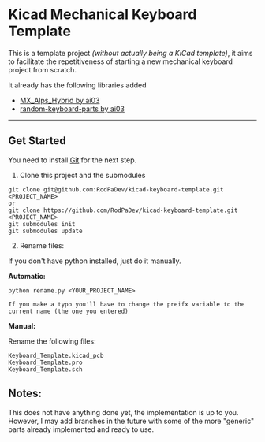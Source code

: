 # Kicad Mechanical Keyboard Template


This is a template project _(without actually being a KiCad template)_, it aims to facilitate the repetitiveness of starting a new mechanical keyboard project from scratch.

It already has the following libraries added

 - [MX_Alps_Hybrid by ai03](https://github.com/ai03-2725/MX_Alps_Hybrid)
 - [random-keyboard-parts by ai03](https://github.com/ai03-2725/random-keyboard-parts.pretty)


----

## Get Started

You need to install [Git](https://git-scm.com/) for the next step.

1. Clone this project and the submodules

```
git clone git@github.com:RodPaDev/kicad-keyboard-template.git <PROJECT_NAME>
or
git clone https://github.com/RodPaDev/kicad-keyboard-template.git <PROJECT_NAME>
git submodules init
git submodules update
```

2. Rename files:

If you don't have python installed, just do it manually.

**Automatic:**
```
python rename.py <YOUR_PROJECT_NAME>

If you make a typo you'll have to change the preifx variable to the current name (the one you entered)
```

**Manual:**

Rename the following files:
```
Keyboard_Template.kicad_pcb
Keyboard_Template.pro
Keyboard_Template.sch

```

## Notes:

This does not have anything done yet, the implementation is up to you. However, I may add branches in the future with some of the more "generic" parts already implemented and ready to use.



